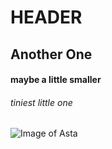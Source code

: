 # HEADER
## Another One
#### maybe a little smaller
###### tiniest little one
![Image of Asta](https://octodex.github.com/images/yaktocat.png)
